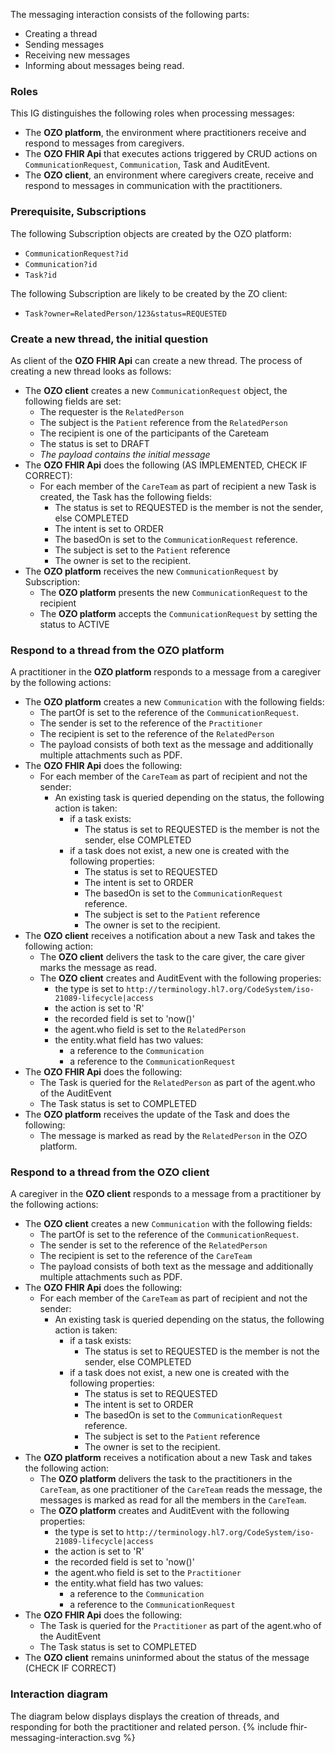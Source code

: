 The messaging interaction consists of the following parts:
* Creating a thread
* Sending messages
* Receiving new messages
* Informing about messages being read.

### Roles
This IG distinguishes the following roles when processing messages:
* The **OZO platform**, the environment where practitioners receive and respond to messages from caregivers.
* The  **OZO FHIR Api** that executes actions triggered by CRUD actions on `CommunicationRequest`, `Communication`, Task and AuditEvent.
* The **OZO client**, an environment where caregivers create, receive and respond to messages in communication with the practitioners.

### Prerequisite, Subscriptions
The following Subscription objects are created by the OZO platform:
* `CommunicationRequest?id`
* `Communication?id`
* `Task?id`

The following Subscription are likely to be created by the ZO client:
* `Task?owner=RelatedPerson/123&status=REQUESTED`

### Create a new thread, the initial question
As client of the  **OZO FHIR Api** can create a new thread. The process of creating a new thread looks as follows:
* The **OZO client** creates a new `CommunicationRequest` object, the following fields are set:
  * The requester is the `RelatedPerson`
  * The subject is the `Patient` reference from the `RelatedPerson`
  * The recipient is one of the participants of the Careteam
  * The status is set to DRAFT
  * _The payload contains the initial message_
* The  **OZO FHIR Api** does the following (AS IMPLEMENTED, CHECK IF CORRECT):
  * For each member of the `CareTeam` as part of recipient a new Task is created, the Task has the following fields:
    * The status is set to REQUESTED is the member is not the sender, else COMPLETED
    * The intent is set to ORDER
    * The basedOn is set to the `CommunicationRequest` reference.
    * The subject is set to the `Patient` reference
    * The owner is set to the recipient.
* The **OZO platform** receives the new `CommunicationRequest` by Subscription:
  * The **OZO platform** presents the new `CommunicationRequest` to the recipient
  * The **OZO platform** accepts the `CommunicationRequest` by setting the status to ACTIVE

### Respond to a thread from the OZO platform
A practitioner in the **OZO platform** responds to a message from a caregiver by the following actions:
* The **OZO platform** creates a new `Communication` with the following fields:
  * The partOf is set to the reference of the `CommunicationRequest`.
  * The sender is set to the reference of the `Practitioner`
  * The recipient is set to the reference of the `RelatedPerson`
  * The payload consists of both text as the message and additionally multiple attachments such as PDF.
* The  **OZO FHIR Api** does the following:
  * For each member of the `CareTeam` as part of recipient and not the sender:
    * An existing task is queried depending on the status, the following action is taken:
      * if a task exists:
        * The status is set to REQUESTED is the member is not the sender, else COMPLETED
      * if a task does not exist, a new one is created with the following properties: 
        * The status is set to REQUESTED
        * The intent is set to ORDER
        * The basedOn is set to the `CommunicationRequest` reference.
        * The subject is set to the `Patient` reference
        * The owner is set to the recipient.
* The **OZO client** receives a notification about a new Task and takes the following action:
  * The **OZO client** delivers the task to the care giver, the care giver marks the message as read.
  * The **OZO client** creates and AuditEvent with the following properies:
    * the type is set to `http://terminology.hl7.org/CodeSystem/iso-21089-lifecycle|access`
    * the action is set to 'R'
    * the recorded field is set to 'now()'
    * the agent.who field is set to the `RelatedPerson`
    * the entity.what field has two values:
      * a reference to the `Communication`
      * a reference to the `CommunicationRequest`
* The  **OZO FHIR Api** does the following:
  * The Task is queried for the `RelatedPerson` as part of the agent.who of the AuditEvent
  * The Task status is set to COMPLETED
* The **OZO platform** receives the update of the Task and does the following:
  * The message is marked as read by the `RelatedPerson` in the OZO platform.

### Respond to a thread from the OZO client
A caregiver in the **OZO client** responds to a message from a practitioner by the following actions:
* The **OZO client** creates a new `Communication` with the following fields:
  * The partOf is set to the reference of the `CommunicationRequest`.
  * The sender is set to the reference of the `RelatedPerson`
  * The recipient is set to the reference of the `CareTeam`
  * The payload consists of both text as the message and additionally multiple attachments such as PDF.
* The  **OZO FHIR Api** does the following:
  * For each member of the `CareTeam` as part of recipient and not the sender:
    * An existing task is queried depending on the status, the following action is taken:
      * if a task exists:
        * The status is set to REQUESTED is the member is not the sender, else COMPLETED
      * if a task does not exist, a new one is created with the following properties: 
        * The status is set to REQUESTED
        * The intent is set to ORDER
        * The basedOn is set to the `CommunicationRequest` reference.
        * The subject is set to the `Patient` reference
        * The owner is set to the recipient.
* The **OZO platform** receives a notification about a new Task and takes the following action:
  * The **OZO platform** delivers the task to the practitioners in the `CareTeam`, as one practitioner of the `CareTeam` reads the message, the messages is marked as read for all the members in the `CareTeam`.
  * The **OZO platform** creates and AuditEvent with the following properties:
    * the type is set to `http://terminology.hl7.org/CodeSystem/iso-21089-lifecycle|access`
    * the action is set to 'R'
    * the recorded field is set to 'now()'
    * the agent.who field is set to the `Practitioner`
    * the entity.what field has two values:
      * a reference to the `Communication`
      * a reference to the `CommunicationRequest`
* The  **OZO FHIR Api** does the following:
  * The Task is queried for the `Practitioner` as part of the agent.who of the AuditEvent
  * The Task status is set to COMPLETED
* The **OZO client** remains uninformed about the status of the message (CHECK IF CORRECT)

### Interaction diagram
The diagram below displays displays the creation of threads, and responding for both the practitioner and related
person.
{% include fhir-messaging-interaction.svg %}


